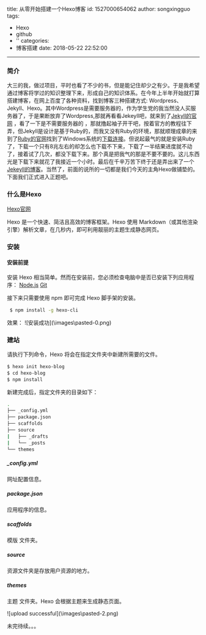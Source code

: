 title: 从零开始搭建一个Hexo博客
id: 1527000654062
author: songxingguo
tags:
  - Hexo
  - github
  - ''
categories:
  - 博客搭建
date: 2018-05-22 22:52:00
---
### 简介

 大三的我，做过项目，平时也看了不少的书，但是能记住却少之有少。于是我希望通过博客将学过的知识整理下来，形成自己的知识体系。在今年上半年开始就打算搭建博客，在网上百度了各种资料，找到博客三种搭建方式: Wordpress、Jekyll、Hexo。其中Wordpress是需要服务器的，作为学生党的我当然没人买服务器了，于是果断放弃了Wordpress,那就再看看Jekeyll吧，就来到了[Jekyll的官网](https://www.jekyll.com.cn) ，看了一下是不需要服务器的 ，那就撸起袖子开干吧，按着官方的教程往下弄，但Jekyll是设计是基于Ruby的，而我又没有Ruby的环境，那就顺理成章的来到了[Ruby的官网](http://www.ruby-lang.org/en/downloads/)找到了Windows系统的[下载连接](https://rubyinstaller.org/downloads)。但说起最气的就是安装Ruby了，下载一个只有8兆左右的却怎么也下载不下来，下载了一半结果进度就不动了，接着试了几次，都没下载下来。那个真是把我气的那是不要不要的。这儿东西光是下载下来就花了我接近一个小时。最后在千辛万苦下终于还是弄出来了一个[Jekeyll的博客](http://blog.songxingguo.com)。当然了，前面的说所的一切都是我们今天的主角Hexo做铺垫的。下面我们正式进入正题吧。
 
<!-- more -->
 
### 什么是Hexo

[Hexo官网](https://hexo.io/zh-cn/docs/)

Hexo 是一个快速、简洁且高效的博客框架。Hexo 使用 Markdown（或其他渲染引擎）解析文章，在几秒内，即可利用靓丽的主题生成静态网页。

### 安装

#### 安装前提
安装 Hexo 相当简单。然而在安装前，您必须检查电脑中是否已安装下列应用程序：
[Node.js](https://nodejs.org/en/)
[Git](https://git-scm.com/)

接下来只需要使用 npm 即可完成 Hexo 脚手架的安装。
```bash
 $ npm install -g hexo-cli
```
效果：
![安装成功](\\images\pasted-0.png\)

### 建站

请执行下列命令，Hexo 将会在指定文件夹中新建所需要的文件。

```bash
$ hexo init hexo-blog
$ cd hexo-blog
$ npm install
```

新建完成后，指定文件夹的目录如下：

```bash
.
├── _config.yml
├── package.json
├── scaffolds
├── source
|   ├── _drafts
|   └── _posts
└── themes
```

##### _config.yml

网址配置信息。

##### package.json

应用程序的信息。

##### scaffolds

模版 文件夹。

##### source

资源文件夹是存放用户资源的地方。

##### themes

主题 文件夹。Hexo 会根据主题来生成静态页面。


![upload successful](\\images\pasted-2.png\)


未完待续。。。